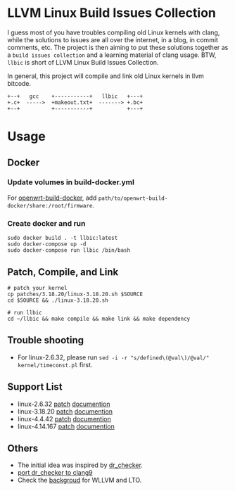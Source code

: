 # LLVM Linux Build Issues Collection

I guess most of you have troubles compiling old Linux kernels with clang,
while the solutions to issues are all over the internet, in a blog,
in commit comments, etc. The project is then aiming to put these solutions
together as a `build issues collection` and a learning material of clang usage.
BTW, `llbic` is short of LLVM Linux Build Issues Collection.

In general, this project will compile and link old Linux kernels in llvm bitcode.


```
+--+   gcc    +-----------+   llbic   +---+  
+.c+  ----->  +makeout.txt+  -------> +.bc+  
+--+          +-----------+           +---+  
```

# Usage

## Docker

### Update volumes in build-docker.yml

For [openwrt-build-docker](), add `path/to/openwrt-build-docker/share:/root/firmware`.

### Create docker and run

```
sudo docker build . -t llbic:latest
sudo docker-compose up -d
sudo docker-compose run llbic /bin/bash
```

## Patch, Compile, and Link

```
# patch your kernel 
cp patches/3.18.20/linux-3.18.20.sh $SOURCE 
cd $SOURCE && ./linux-3.18.20.sh

# run llbic
cd ~/llbic && make compile && make link && make dependency
```

## Trouble shooting

+ For linux-2.6.32, please run `sed -i -r "s/defined\(@val\)/@val/" kernel/timeconst.pl` first.

## Support List
+ linux-2.6.32 [patch](./patches/2.6.32/linux-2.6.32.sh) [documention](./patches/2.6.32/linux-2.6.32.md)
+ linux-3.18.20 [patch](./patches/3.18.20/linux-3.18.20.sh) [documention](./patches/3.18.20/linux-3.18.20.md)
+ linux-4.4.42 [patch](./patches/4.4.42/linux-4.4.42.sh) [documention](./patches/4.4.42/linux-4.4.42.md)
+ linux-4.14.167 [patch](./patches/4.14.167/linux-4.14.167.sh) [documention](./patches/4.14.167/linux-4.14.167.md)

## Others
+ The initial idea was inspired by [dr_checker](https://github.com/ucsb-seclab/dr_checker).
+ [port dr_checker to clang9](./doc/port-dr_checker-2-clang-9.md)
+ Check the [backgroud](./doc/backgroud.md) for WLLVM and LTO.
